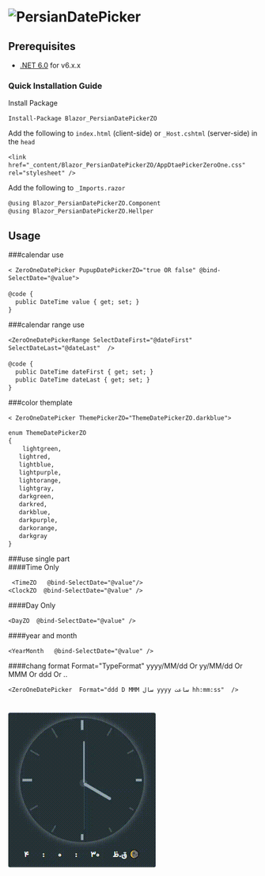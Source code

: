 ﻿# ![PersianDatePicker](img/PersianDatePicker.png)


## Prerequisites
- [.NET 6.0](https://dotnet.microsoft.com/download/dotnet/6.0) for v6.x.x 

### Quick Installation Guide
Install Package
```
Install-Package Blazor_PersianDatePickerZO
```

Add the following to `index.html` (client-side) or `_Host.cshtml` (server-side) in the `head`
```
<link href="_content/Blazor_PersianDatePickerZO/AppDtaePickerZeroOne.css" rel="stylesheet" />
```

Add the following to `_Imports.razor`
```
@using Blazor_PersianDatePickerZO.Component
@using Blazor_PersianDatePickerZO.Hellper
```

## Usage
###calendar use 
```
< ZeroOneDatePicker PupupDatePickerZO="true OR false" @bind-SelectDate="@value">

@code {
  public DateTime value { get; set; } 
}
```

###calendar range use 
```
<ZeroOneDatePickerRange SelectDateFirst="@dateFirst" SelectDateLast="@dateLast"  />

@code {
  public DateTime dateFirst { get; set; } 
  public DateTime dateLast { get; set; } 
}
```

###color themplate
```
< ZeroOneDatePicker ThemePickerZO="ThemeDatePickerZO.darkblue">
```
```
enum ThemeDatePickerZO
{
 	lightgreen,
   lightred,
   lightblue,
   lightpurple,
   lightorange,
   lightgray,
   darkgreen,
   darkred,
   darkblue,
   darkpurple,
   darkorange,
   darkgray    
}
```


###use single part  
####Time Only
```
 <TimeZO   @bind-SelectDate="@value"/>
<ClockZO  @bind-SelectDate="@value" />
```

####Day Only
```
<DayZO  @bind-SelectDate="@value" />
```



####year and month
```
<YearMonth   @bind-SelectDate="@value" />
```

####chang format
Format="TypeFormat"
yyyy/MM/dd  Or  yy/MM/dd  Or  MMM  Or ddd Or ..
```
<ZeroOneDatePicker  Format="ddd D MMM سال yyyy ساعت hh:mm:ss"  />
```

# ![PersianDatePicker](img/changeClock.gif)







